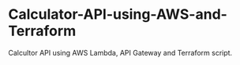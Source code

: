 # Calculator-API-using-AWS-and-Terraform
Calcultor API using AWS Lambda, API Gateway and Terraform script.
